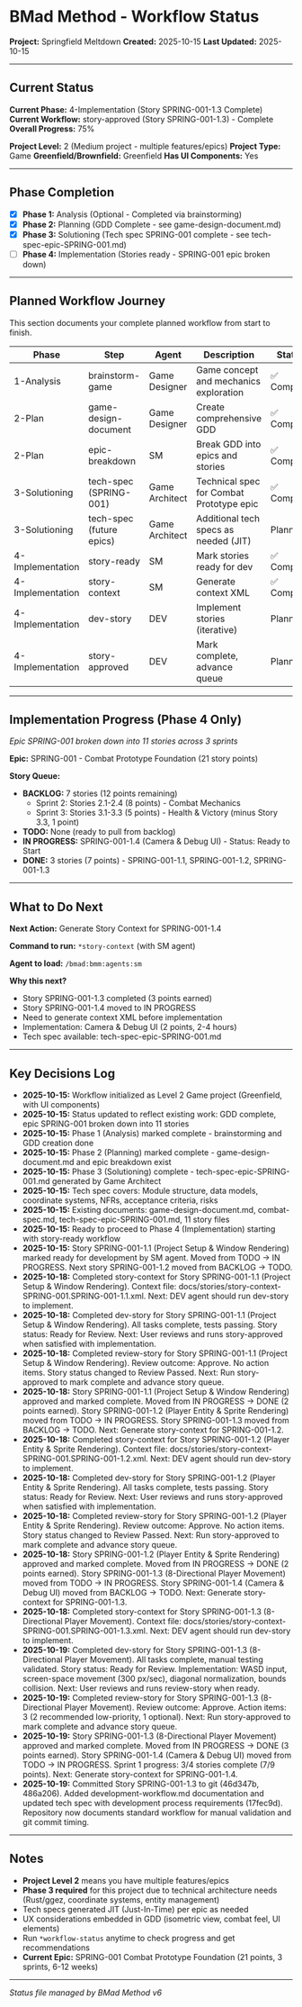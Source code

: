 # BMad Method - Workflow Status

**Project:** Springfield Meltdown
**Created:** 2025-10-15
**Last Updated:** 2025-10-15

---

## Current Status

**Current Phase:** 4-Implementation (Story SPRING-001-1.3 Complete)
**Current Workflow:** story-approved (Story SPRING-001-1.3) - Complete
**Overall Progress:** 75%

**Project Level:** 2 (Medium project - multiple features/epics)
**Project Type:** Game
**Greenfield/Brownfield:** Greenfield
**Has UI Components:** Yes

---

## Phase Completion

- [x] **Phase 1:** Analysis (Optional - Completed via brainstorming)
- [x] **Phase 2:** Planning (GDD Complete - see game-design-document.md)
- [x] **Phase 3:** Solutioning (Tech spec SPRING-001 complete - see tech-spec-epic-SPRING-001.md)
- [ ] **Phase 4:** Implementation (Stories ready - SPRING-001 epic broken down)

---

## Planned Workflow Journey

This section documents your complete planned workflow from start to finish.

| Phase | Step | Agent | Description | Status |
|-------|------|-------|-------------|--------|
| 1-Analysis | brainstorm-game | Game Designer | Game concept and mechanics exploration | ✅ Complete |
| 2-Plan | game-design-document | Game Designer | Create comprehensive GDD | ✅ Complete |
| 2-Plan | epic-breakdown | SM | Break GDD into epics and stories | ✅ Complete |
| 3-Solutioning | tech-spec (SPRING-001) | Game Architect | Technical spec for Combat Prototype epic | ✅ Complete |
| 3-Solutioning | tech-spec (future epics) | Game Architect | Additional tech specs as needed (JIT) | Planned |
| 4-Implementation | story-ready | SM | Mark stories ready for dev | ✅ Complete |
| 4-Implementation | story-context | SM | Generate context XML | ✅ Complete |
| 4-Implementation | dev-story | DEV | Implement stories (iterative) | Planned |
| 4-Implementation | story-approved | DEV | Mark complete, advance queue | Planned |

---

## Implementation Progress (Phase 4 Only)

*Epic SPRING-001 broken down into 11 stories across 3 sprints*

**Epic:** SPRING-001 - Combat Prototype Foundation (21 story points)

**Story Queue:**
- **BACKLOG:** 7 stories (12 points remaining)
  - Sprint 2: Stories 2.1-2.4 (8 points) - Combat Mechanics
  - Sprint 3: Stories 3.1-3.3 (5 points) - Health & Victory (minus Story 3.3, 1 point)
- **TODO:** None (ready to pull from backlog)
- **IN PROGRESS:** SPRING-001-1.4 (Camera & Debug UI) - Status: Ready to Start
- **DONE:** 3 stories (7 points) - SPRING-001-1.1, SPRING-001-1.2, SPRING-001-1.3

---

## What to Do Next

**Next Action:** Generate Story Context for SPRING-001-1.4

**Command to run:** `*story-context` (with SM agent)

**Agent to load:** `/bmad:bmm:agents:sm`

**Why this next?**
- Story SPRING-001-1.3 completed (3 points earned)
- Story SPRING-001-1.4 moved to IN PROGRESS
- Need to generate context XML before implementation
- Implementation: Camera & Debug UI (2 points, 2-4 hours)
- Tech spec available: tech-spec-epic-SPRING-001.md

---

## Key Decisions Log

- **2025-10-15:** Workflow initialized as Level 2 Game project (Greenfield, with UI components)
- **2025-10-15:** Status updated to reflect existing work: GDD complete, epic SPRING-001 broken down into 11 stories
- **2025-10-15:** Phase 1 (Analysis) marked complete - brainstorming and GDD creation done
- **2025-10-15:** Phase 2 (Planning) marked complete - game-design-document.md and epic breakdown exist
- **2025-10-15:** Phase 3 (Solutioning) complete - tech-spec-epic-SPRING-001.md generated by Game Architect
- **2025-10-15:** Tech spec covers: Module structure, data models, coordinate systems, NFRs, acceptance criteria, risks
- **2025-10-15:** Existing documents: game-design-document.md, combat-spec.md, tech-spec-epic-SPRING-001.md, 11 story files
- **2025-10-15:** Ready to proceed to Phase 4 (Implementation) starting with story-ready workflow
- **2025-10-15:** Story SPRING-001-1.1 (Project Setup & Window Rendering) marked ready for development by SM agent. Moved from TODO → IN PROGRESS. Next story SPRING-001-1.2 moved from BACKLOG → TODO.
- **2025-10-18:** Completed story-context for Story SPRING-001-1.1 (Project Setup & Window Rendering). Context file: docs/stories/story-context-SPRING-001.SPRING-001-1.1.xml. Next: DEV agent should run dev-story to implement.
- **2025-10-18:** Completed dev-story for Story SPRING-001-1.1 (Project Setup & Window Rendering). All tasks complete, tests passing. Story status: Ready for Review. Next: User reviews and runs story-approved when satisfied with implementation.
- **2025-10-18:** Completed review-story for Story SPRING-001-1.1 (Project Setup & Window Rendering). Review outcome: Approve. No action items. Story status changed to Review Passed. Next: Run story-approved to mark complete and advance story queue.
- **2025-10-18:** Story SPRING-001-1.1 (Project Setup & Window Rendering) approved and marked complete. Moved from IN PROGRESS → DONE (2 points earned). Story SPRING-001-1.2 (Player Entity & Sprite Rendering) moved from TODO → IN PROGRESS. Story SPRING-001-1.3 moved from BACKLOG → TODO. Next: Generate story-context for SPRING-001-1.2.
- **2025-10-18:** Completed story-context for Story SPRING-001-1.2 (Player Entity & Sprite Rendering). Context file: docs/stories/story-context-SPRING-001.SPRING-001-1.2.xml. Next: DEV agent should run dev-story to implement.
- **2025-10-18:** Completed dev-story for Story SPRING-001-1.2 (Player Entity & Sprite Rendering). All tasks complete, tests passing. Story status: Ready for Review. Next: User reviews and runs story-approved when satisfied with implementation.
- **2025-10-18:** Completed review-story for Story SPRING-001-1.2 (Player Entity & Sprite Rendering). Review outcome: Approve. No action items. Story status changed to Review Passed. Next: Run story-approved to mark complete and advance story queue.
- **2025-10-18:** Story SPRING-001-1.2 (Player Entity & Sprite Rendering) approved and marked complete. Moved from IN PROGRESS → DONE (2 points earned). Story SPRING-001-1.3 (8-Directional Player Movement) moved from TODO → IN PROGRESS. Story SPRING-001-1.4 (Camera & Debug UI) moved from BACKLOG → TODO. Next: Generate story-context for SPRING-001-1.3.
- **2025-10-18:** Completed story-context for Story SPRING-001-1.3 (8-Directional Player Movement). Context file: docs/stories/story-context-SPRING-001.SPRING-001-1.3.xml. Next: DEV agent should run dev-story to implement.
- **2025-10-19:** Completed dev-story for Story SPRING-001-1.3 (8-Directional Player Movement). All tasks complete, manual testing validated. Story status: Ready for Review. Implementation: WASD input, screen-space movement (300 px/sec), diagonal normalization, bounds collision. Next: User reviews and runs review-story when ready.
- **2025-10-19:** Completed review-story for Story SPRING-001-1.3 (8-Directional Player Movement). Review outcome: Approve. Action items: 3 (2 recommended low-priority, 1 optional). Next: Run story-approved to mark complete and advance story queue.
- **2025-10-19:** Story SPRING-001-1.3 (8-Directional Player Movement) approved and marked complete. Moved from IN PROGRESS → DONE (3 points earned). Story SPRING-001-1.4 (Camera & Debug UI) moved from TODO → IN PROGRESS. Sprint 1 progress: 3/4 stories complete (7/9 points). Next: Generate story-context for SPRING-001-1.4.
- **2025-10-19:** Committed Story SPRING-001-1.3 to git (46d347b, 486a206). Added development-workflow.md documentation and updated tech spec with development process requirements (17fec9d). Repository now documents standard workflow for manual validation and git commit timing.

---

## Notes

- **Project Level 2** means you have multiple features/epics
- **Phase 3 required** for this project due to technical architecture needs (Rust/ggez, coordinate systems, entity management)
- Tech specs generated JIT (Just-In-Time) per epic as needed
- UX considerations embedded in GDD (isometric view, combat feel, UI elements)
- Run `*workflow-status` anytime to check progress and get recommendations
- **Current Epic:** SPRING-001 Combat Prototype Foundation (21 points, 3 sprints, 6-12 weeks)

---

_Status file managed by BMad Method v6_

